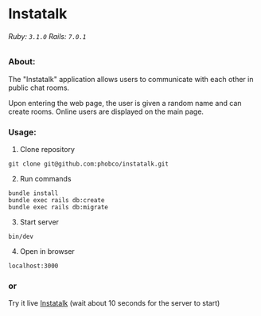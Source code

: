 # Instatalk

###### Ruby: `3.1.0` Rails: `7.0.1`

### About:
The "Instatalk" application allows users to communicate with each other in public chat rooms.

Upon entering the web page, the user is given a random name and can create rooms. Online users are displayed on the main page.

### Usage:

1. Clone repository
```
git clone git@github.com:phobco/instatalk.git
```
2. Run commands
```
bundle install
bundle exec rails db:create
bundle exec rails db:migrate
```
3. Start server
```
bin/dev
```
4. Open in browser
```
localhost:3000
```
### or
Try it live [Instatalk](https://fast-instatalk.herokuapp.com/) (wait about 10 seconds for the server to start)
